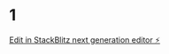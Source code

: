 # 1

[Edit in StackBlitz next generation editor ⚡️](https://stackblitz.com/~/github.com/1372193916/1)